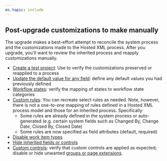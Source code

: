 ```yaml
---
ms.topic: include
---
```



## Post-upgrade customizations to make manually 

The upgrade makes a best-effort attempt to reconcile the system process and the customizations made to the Hosted XML process. After you upgrade, you'll want to review the inherited process and reapply customizations manually. 

- [Create a test project](/azure/devops/organizations/settings/work/upgrade-hosted-to-inherited#verify): Use to verify the customizations preserved or reapplied to a process
- [Update the default value for any field](/azure/devops/organizations/settings/work/customize-process-field): define any default values you had previously defined
- [Workflow states](/azure/devops/organizations/settings/work/customize-process-workflow): verify the mapping of states to workflow state categories 
- [Custom rules](/azure/devops/organizations/settings/work/custom-rules): You can recreate select rules as needed. Note, however, there is not a one-to-one mapping of rules defined in a Hosted XML process model and those for an inherited process. Specifically:   
	- Some rules are already defined in the system process or auto-generated (e.g. certain system fields such as Changed By, Change Date, Closed By, Closed Date)  
	- Some rules are now specified as field attributes (default, required)  
- [Disable work item types](/azure/devops/organizations/settings/work/customize-process-work-item-type#enable-disable)
- [Hide inherited fields or controls](/azure/devops/organizations/settings/work/customize-process-field#show-hide-or-remove-a-field)
- [Custom controls](/azure/devops/organizations/settings/work/custom-controls-process): verify that custom controls are applied as expected; disable or hide unwanted [groups or page extensions](/azure/devops/organizations/settings/work/custom-controls-process#group-level-and-page-level-contributions).